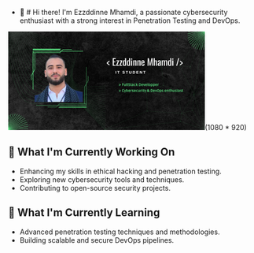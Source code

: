 - 👋 # Hi there!
I'm Ezzddinne Mhamdi, a passionate cybersecurity enthusiast with a strong interest in Penetration Testing and DevOps.

![](https://github.com/ezzddinne/ezzddinne/blob/main/banner.png)(1080 * 920)



###

## 🔭 What I'm Currently Working On

- Enhancing my skills in ethical hacking and penetration testing.
- Exploring new cybersecurity tools and techniques.
- Contributing to open-source security projects.

## 🌱 What I'm Currently Learning

- Advanced penetration testing techniques and methodologies.
- Building scalable and secure DevOps pipelines.
<!---
ezzddinne/ezzddinne is a ✨ special ✨ repository because its `README.md` (this file) appears on your GitHub profile.
You can click the Preview link to take a look at your changes.
--->
